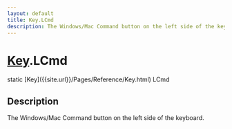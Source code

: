 ```yaml
---
layout: default
title: Key.LCmd
description: The Windows/Mac Command button on the left side of the keyboard.
---
```

# [Key]({{site.url}}/Pages/Reference/Key.html).LCmd

<div class='signature' markdown='1'>
static [Key]({{site.url}}/Pages/Reference/Key.html) LCmd
</div>

## Description
The Windows/Mac Command button on the left side of the keyboard.

